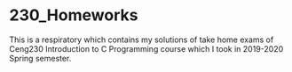 # 230_Homeworks

This is a respiratory which contains my solutions of take home exams of Ceng230 Introduction to C Programming course which I took in 2019-2020 Spring semester. 
